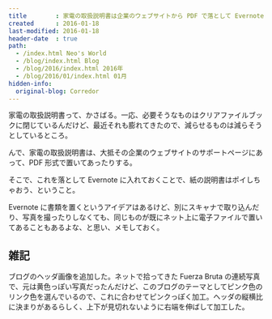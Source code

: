 ```yaml
---
title        : 家電の取扱説明書は企業のウェブサイトから PDF で落として Evernote に入れておく
created      : 2016-01-18
last-modified: 2016-01-18
header-date  : true
path:
  - /index.html Neo's World
  - /blog/index.html Blog
  - /blog/2016/index.html 2016年
  - /blog/2016/01/index.html 01月
hidden-info:
  original-blog: Corredor
---
```


家電の取扱説明書って、かさばる。一応、必要そうなものはクリアファイルブックに閉じているんだけど、最近それも膨れてきたので、減らせるものは減らそうとしているところ。

んで、家電の取扱説明書は、大抵その企業のウェブサイトのサポートページにあって、PDF 形式で置いてあったりする。

そこで、これを落として Evernote に入れておくことで、紙の説明書はポイしちゃおう、ということ。

Evernote に書類を置くというアイデアはあるけど、別にスキャナで取り込んだり、写真を撮ったりしなくても、同じものが既にネット上に電子ファイルで置いてあることもあるよな、と思い、メモしておく。

## 雑記

ブログのヘッダ画像を追加した。ネットで拾ってきた Fuerza Bruta の連続写真で、元は黄色っぽい写真だったんだけど、このブログのテーマとしてピンク色のリンク色を選んでいるので、これに合わせてピンクっぽく加工。ヘッダの縦横比に決まりがあるらしく、上下が見切れないように右端を伸ばして加工した。
